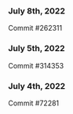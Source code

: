 ### July 8th, 2022

Commit #262311

### July 5th, 2022

Commit #314353


### July 4th, 2022

Commit #72281
